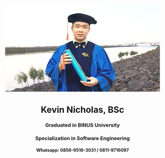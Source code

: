 <div align="center">
    <img src="./my_foto_wisuda.png" alt="">
</div>

<h1 align="center">Kevin Nicholas, BSc</h1>
<h3 align="center">Graduated in BINUS University</h3>
<h3 align="center">Specialization in Software Engineering</h3>
<h4 align="center">Whatsapp: 0856-9516-3031 / 0811-9716097</h4>
